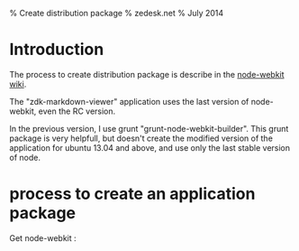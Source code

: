 % Create distribution package
% zedesk.net
% July 2014

# Introduction

The process to create distribution package is describe in the [node-webkit wiki](https://github.com/rogerwang/node-webkit/wiki/How-to-package-and-distribute-your-apps).

The "zdk-markdown-viewer" application uses the last version of node-webkit, even the RC version. 

In the previous version, I use grunt "grunt-node-webkit-builder". This grunt package is very helpfull, but doesn't create the modified version of the application for ubuntu 13.04 and above, and use only the last stable version of node.

# process to create an application package

Get node-webkit : 

